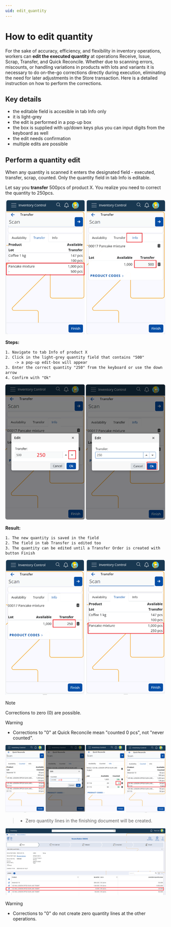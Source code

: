 ```yaml
---
uid: edit_quantity
---
```


# **How to edit quantity**

For the sake of accuracy, efficiency, and flexibility in inventory operations, workers can **edit the executed quantity** at operations Receive, Issue, Scrap, Transfer, and Quick Reconcile.
Whether due to scanning errors, miscounts, or handling variations in products with lots and variants it is necessary to do on-the-go corrections directly during execution, eliminating the need for later adjustments in the Store transaction. Here is a detailed instruction on how to perform the corrections.


## Key details

* the editable field is accesible in tab Info only
* it is light-grey
* the edit is performed in a pop-up box
* the box is supplied with up/down keys plus you can input digits from the keyboard as well
* the edit needs confirmation
* multiple edits are possible
  
## Perform a quantity edit 

When any quantity is scanned it enters the designated field - executed, transfer, scrap, counted. Only the quantity field in tab Info is editable.

Let say you **transfer** 500pcs of product X. You realize you need to correct the quantity to 250pcs.

![Transfer1](pictures/editQ1.png)
  
**Steps:**

    1. Navigate to tab Info of product X
    2. Click in the light-grey quantity field that contains "500"
        -> a pop-up edit-box will appear
    3. Enter the correct quantity "250" from the keyboard or use the down arrow
    4. Confirm with "Ok"

![Transfer2](pictures/editQ2.png)

**Result:**

    1. The new quantity is saved in the field
    2. The field in tab Transfer is edited too
    3. The quantity can be edited until a Transfer Order is created with button Finish

![Transfer3](pictures/editQ3.png)
  
>[!NOTE]
> Corrections to zero (0) are possible.<br>

>[!WARNING]
>* Corrections to "0" at Quick Reconcile mean "counted 0 pcs", not "never counted".<br>

![QuickReconcile1](pictures/editQ4.png)

>* Zero quantity lines in the finishing document will be created.

![QuickReconcile2](pictures/editQ5.png)

>[!WARNING] 
* Corrections to "0" do not create zero quantity lines at the other operations.
